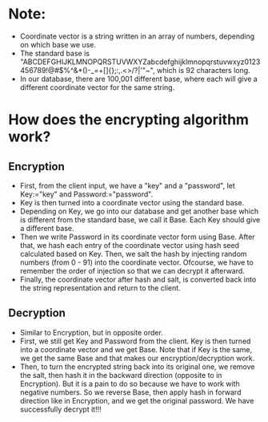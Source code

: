# Note:
- Coordinate vector is a string written in an array of numbers, depending on which base we use.
- The standard base is "ABCDEFGHIJKLMNOPQRSTUVWXYZabcdefghijklmnopqrstuvwxyz0123456789!@#$%^&*()-_=+[]{};:,.<>/?|\'\"~", which is 92 characters long.
- In our database, there are 100,001 different base, where each will give a different coordinate vector for the same string.
# How does the encrypting algorithm work?
## Encryption
- First, from the client input, we have a "key" and a "password", let Key:="key" and Password:="password".
- Key is then turned into a coordinate vector using the standard base.
- Depending on Key, we go into our database and get another base which is different from the standard base, we call it Base. Each Key should give a different base.
- Then we write Password in its coordinate vector form using Base. After that, we hash each entry of the coordinate vector using hash seed calculated based on Key. Then, we salt the hash by injecting random numbers (from 0 - 91) into the coordinate vector. Ofcourse, we have to remember the order of injection so that we can decrypt it afterward.
- Finally, the coordinate vector after hash and salt, is converted back into the string representation and return to the client.
## Decryption
- Similar to Encryption, but in opposite order.
- First, we still get Key and Password from the client. Key is then turned into a coordinate vector and we get Base. Note that if Key is the same, we get the same Base and that makes our encryption/decryption work.
- Then, to turn the encrypted string back into its original one, we remove the salt, then hash it in the backward direction (opposite to in Encryption). But it is a pain to do so because we have to work with negative numbers. So we reverse Base, then apply hash in forward direction like in Encryption, and we get the original password. We have successfully decrypt it!!!
